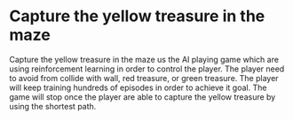 # Capture the yellow treasure in the maze
 Capture the yellow treasure in the maze us the AI playing game which are using reinforcement learning in order to control the player. The player need to avoid from collide with wall, red treasure, or green treasure. The player will keep training hundreds of episodes in order to achieve it goal. The game will stop once the player are able to capture the yellow treasure by using the shortest path.

